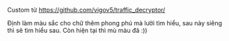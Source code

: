 Custom từ https://github.com/vigov5/traffic_decryptor/

Định làm màu sắc cho chữ thêm phong phú mà lười tìm hiểu, sau này siêng thì sẽ tìm hiểu sau. Còn hiện tại thì mù màu đã :))
